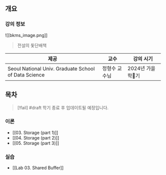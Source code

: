 ## 개요

### 강의 정보

![[bkms_image.png]]
> 전설의 돛단배책

| 제공                                                   | 교수      | 강의 시기       |
| ---------------------------------------------------- | ------- | ----------- |
| Seoul National Univ. Graduate School of Data Science | 정형수 교수님 | 2024년 가을학기 |

## 목차

> [!fail] #draft 학기 종료 후 업데이트될 예정입니다.

### 이론

- [[03. Storage (part 1)]]
- [[04. Storage (part 2)]]
- [[05. Storage (part 3)]]

### 실습

- [[Lab 03. Shared Buffer]]